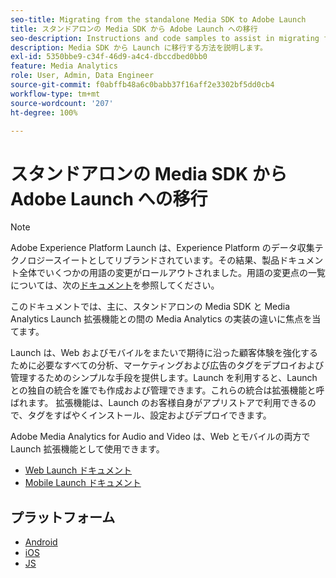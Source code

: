 ```yaml
---
seo-title: Migrating from the standalone Media SDK to Adobe Launch
title: スタンドアロンの Media SDK から Adobe Launch への移行
seo-description: Instructions and code samples to assist in migrating from the Media SDK to Launch.
description: Media SDK から Launch に移行する方法を説明します。
exl-id: 5350bbe9-c34f-46d9-a4c4-dbccdbed0bb0
feature: Media Analytics
role: User, Admin, Data Engineer
source-git-commit: f0abffb48a6c0babb37f16aff2e3302bf5dd0cb4
workflow-type: tm+mt
source-wordcount: '207'
ht-degree: 100%

---
```


# スタンドアロンの Media SDK から Adobe Launch への移行

>[!NOTE]
>Adobe Experience Platform Launch は、Experience Platform のデータ収集テクノロジースイートとしてリブランドされています。その結果、製品ドキュメント全体でいくつかの用語の変更がロールアウトされました。用語の変更点の一覧については、次の[ドキュメント](https://experienceleague.adobe.com/docs/experience-platform/tags/term-updates.html?lang=ja)を参照してください。

このドキュメントでは、主に、スタンドアロンの Media SDK と Media Analytics Launch 拡張機能との間の Media Analytics の実装の違いに焦点を当てます。

Launch は、Web およびモバイルをまたいで期待に沿った顧客体験を強化するために必要なすべての分析、マーケティングおよび広告のタグをデプロイおよび管理するためのシンプルな手段を提供します。Launch を利用すると、Launch との独自の統合を誰でも作成および管理できます。これらの統合は拡張機能と呼ばれます。
拡張機能は、Launch のお客様自身がアプリストアで利用できるので、タグをすばやくインストール、設定およびデプロイできます。

Adobe Media Analytics for Audio and Video は、Web とモバイルの両方で Launch 拡張機能として使用できます。

* [Web Launch ドキュメント](https://experienceleague.adobe.com/docs/experience-platform/tags/extensions/adobe/media-analytics/overview.html?lang=ja)
* [Mobile Launch ドキュメント](https://aep-sdks.gitbook.io/docs/using-mobile-extensions/adobe-media-analytics)

## プラットフォーム

* [Android](/help/sdk-implement/sdk-to-launch/sdk-to-launch-migration-platforms/sdk-to-launch-migration-android.md)
* [iOS](/help/sdk-implement/sdk-to-launch/sdk-to-launch-migration-platforms/sdk-to-launch-migration-ios.md)
* [JS](/help/sdk-implement/sdk-to-launch/sdk-to-launch-migration-platforms/sdk-to-launch-migration-js.md)
